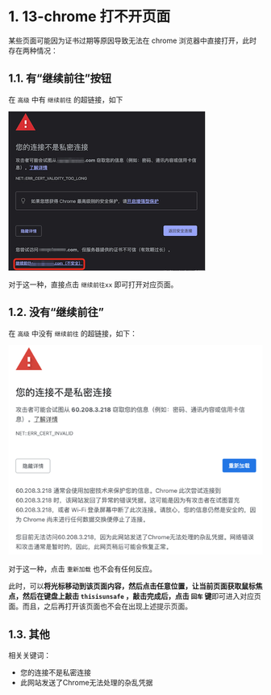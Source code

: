 # 1. 13-chrome 打不开页面

某些页面可能因为证书过期等原因导致无法在 chrome 浏览器中直接打开，此时存在两种情况：

## 1.1. 有“继续前往”按钮 

在 `高级` 中有 `继续前往` 的超链接，如下

![](pics/20220822152534991_1209201895.png)

对于这一种，直接点击 `继续前往xx` 即可打开对应页面。

## 1.2. 没有“继续前往”

在 `高级` 中没有 `继续前往` 的超链接，如下：

![](pics/20220830083036137_1994111044.png)


对于这一种，点击 `重新加载` 也不会有任何反应。

此时，可以**将光标移动到该页面内容，然后点击任意位置，让当前页面获取鼠标焦点，然后在键盘上敲击 `thisisunsafe` ，敲击完成后，点击 `回车` 键**即可进入对应页面。而且，之后再打开该页面也不会在出现上述提示页面。

## 1.3. 其他

相关关键词：

* 您的连接不是私密连接
* 此网站发送了Chrome无法处理的杂乱凭据